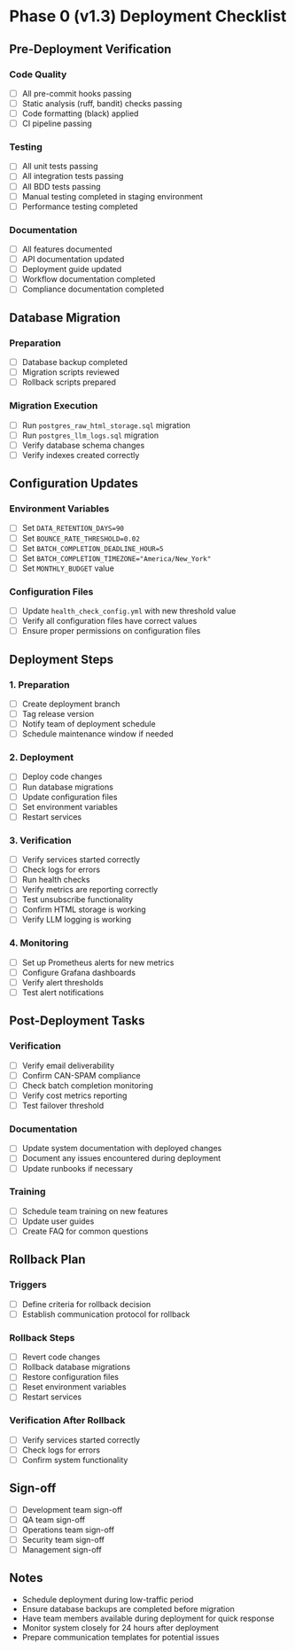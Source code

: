 # Phase 0 (v1.3) Deployment Checklist

## Pre-Deployment Verification

### Code Quality
- [ ] All pre-commit hooks passing
- [ ] Static analysis (ruff, bandit) checks passing
- [ ] Code formatting (black) applied
- [ ] CI pipeline passing

### Testing
- [ ] All unit tests passing
- [ ] All integration tests passing
- [ ] All BDD tests passing
- [ ] Manual testing completed in staging environment
- [ ] Performance testing completed

### Documentation
- [ ] All features documented
- [ ] API documentation updated
- [ ] Deployment guide updated
- [ ] Workflow documentation completed
- [ ] Compliance documentation completed

## Database Migration

### Preparation
- [ ] Database backup completed
- [ ] Migration scripts reviewed
- [ ] Rollback scripts prepared

### Migration Execution
- [ ] Run `postgres_raw_html_storage.sql` migration
- [ ] Run `postgres_llm_logs.sql` migration
- [ ] Verify database schema changes
- [ ] Verify indexes created correctly

## Configuration Updates

### Environment Variables
- [ ] Set `DATA_RETENTION_DAYS=90`
- [ ] Set `BOUNCE_RATE_THRESHOLD=0.02`
- [ ] Set `BATCH_COMPLETION_DEADLINE_HOUR=5`
- [ ] Set `BATCH_COMPLETION_TIMEZONE="America/New_York"`
- [ ] Set `MONTHLY_BUDGET` value

### Configuration Files
- [ ] Update `health_check_config.yml` with new threshold value
- [ ] Verify all configuration files have correct values
- [ ] Ensure proper permissions on configuration files

## Deployment Steps

### 1. Preparation
- [ ] Create deployment branch
- [ ] Tag release version
- [ ] Notify team of deployment schedule
- [ ] Schedule maintenance window if needed

### 2. Deployment
- [ ] Deploy code changes
- [ ] Run database migrations
- [ ] Update configuration files
- [ ] Set environment variables
- [ ] Restart services

### 3. Verification
- [ ] Verify services started correctly
- [ ] Check logs for errors
- [ ] Run health checks
- [ ] Verify metrics are reporting correctly
- [ ] Test unsubscribe functionality
- [ ] Confirm HTML storage is working
- [ ] Verify LLM logging is working

### 4. Monitoring
- [ ] Set up Prometheus alerts for new metrics
- [ ] Configure Grafana dashboards
- [ ] Verify alert thresholds
- [ ] Test alert notifications

## Post-Deployment Tasks

### Verification
- [ ] Verify email deliverability
- [ ] Confirm CAN-SPAM compliance
- [ ] Check batch completion monitoring
- [ ] Verify cost metrics reporting
- [ ] Test failover threshold

### Documentation
- [ ] Update system documentation with deployed changes
- [ ] Document any issues encountered during deployment
- [ ] Update runbooks if necessary

### Training
- [ ] Schedule team training on new features
- [ ] Update user guides
- [ ] Create FAQ for common questions

## Rollback Plan

### Triggers
- [ ] Define criteria for rollback decision
- [ ] Establish communication protocol for rollback

### Rollback Steps
- [ ] Revert code changes
- [ ] Rollback database migrations
- [ ] Restore configuration files
- [ ] Reset environment variables
- [ ] Restart services

### Verification After Rollback
- [ ] Verify services started correctly
- [ ] Check logs for errors
- [ ] Confirm system functionality

## Sign-off

- [ ] Development team sign-off
- [ ] QA team sign-off
- [ ] Operations team sign-off
- [ ] Security team sign-off
- [ ] Management sign-off

## Notes

- Schedule deployment during low-traffic period
- Ensure database backups are completed before migration
- Have team members available during deployment for quick response
- Monitor system closely for 24 hours after deployment
- Prepare communication templates for potential issues
